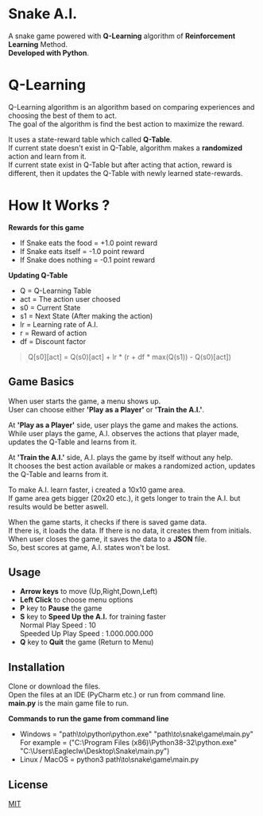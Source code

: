 # Snake A.I.

A snake game powered with **Q-Learning** algorithm of **Reinforcement Learning** Method.  
**Developed with Python**.  

# Q-Learning

Q-Learning algorithm is an algorithm based on comparing experiences and choosing the best of them to act.  
The goal of the algorithm is find the best action to maximize the reward.  

It uses a state-reward table which called **Q-Table**.  
If current state doesn't exist in Q-Table, algorithm makes a **randomized** action and learn from it.  
If current state exist in Q-Table but after acting that action, reward is different, then it updates the Q-Table with newly learned state-rewards.  

# How It Works ?

**Rewards for this game**
* If Snake eats the food = +1.0 point reward
* If Snake eats itself = -1.0 point reward
* If Snake does nothing = -0.1 point reward  

**Updating Q-Table**
* Q = Q-Learning Table  
* act = The action user choosed  
* s0 = Current State  
* s1 = Next State (After making the action)  
* lr = Learning rate of A.I.  
* r = Reward of action  
* df = Discount factor

> Q[s0][act] = Q(s0)[act] + lr * (r + df * max(Q(s1)) - Q(s0)[act])  

## Game Basics

When user starts the game, a menu shows up.  
User can choose either **'Play as a Player'** or **'Train the A.I.'**.  

At **'Play as a Player'** side, user plays the game and makes the actions.  
While user plays the game, A.I. observes the actions that player made, updates the Q-Table and learns from it.  

At **'Train the A.I.'** side, A.I. plays the game by itself without any help.  
It chooses the best action available or makes a randomized action, updates the Q-Table and learns from it.  

To make A.I. learn faster, i created a 10x10 game area.  
If game area gets bigger (20x20 etc.), it gets longer to train the A.I. but results would be better aswell.  

When the game starts, it checks if there is saved game data.  
If there is, it loads the data. If there is no data, it creates them from initials.  
When user closes the game, it saves the data to a **JSON** file.  
So, best scores at game, A.I. states won't be lost.


## Usage

* **Arrow keys** to move (Up,Right,Down,Left)
* **Left Click** to choose menu options
* **P** key to **Pause** the game
* **S** key to **Speed Up the A.I.** for training faster  
Normal Play Speed : 10  
Speeded Up Play Speed : 1.000.000.000
* **Q** key to **Quit** the game (Return to Menu)  

## Installation
Clone or download the files.  
Open the files at an IDE (PyCharm etc.) or run from command line.  
**main.py** is the main game file to run.  

**Commands to run the game from command line**
* Windows = "path\to\python\python.exe" "path\to\snake\game\main.py"  
For example = ("C:\Program Files (x86)\Python38-32\python.exe" "C:\Users\Eagleclw\Desktop\Snake\main.py")
* Linux / MacOS = python3 path\to\snake\game\main.py

## License
[MIT](https://choosealicense.com/licenses/mit/)
